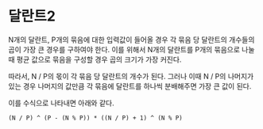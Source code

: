 # 달란트2

N개의 달란트, P개의 묶음에 대한 입력값이 들어올 경우 각 묶음 당 달란트의 개수들의 곱이 가장 큰 경우를 구하여야 한다.
이를 위해서 N개의 달란트를 P개의 묶음으로 나눌 때 평균 값으로 묶음을 구성할 경우 곱의 크기가 가장 커진다.

따라서, N / P의 몫이 각 묶음 당 달란트의 개수가 된다. 
그러나 이때 N / P의 나머지가 있는 경우 나머지의 값만큼 각 묶음에 달란트를 하나씩 분배해주면 가장 큰 값이 된다.

이를 수식으로 나타내면 아래와 같다.
~~~
(N / P) ^ (P - (N % P)) * ((N / P) + 1) ^ (N % P)
~~~
